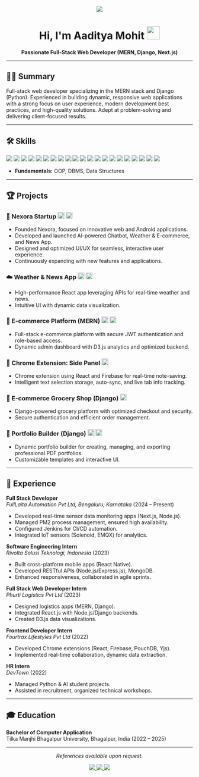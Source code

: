 <p align="center">
  <a href="https://port-folio-eight-lake.vercel.app/" target="_blank">
    <img src="https://img.shields.io/badge/Visit%20My%20Portfolio-24292F?style=for-the-badge&logo=vercel&logoColor=white"/>
  </a>
</p>

<h1 align="center">Hi, I'm Aaditya Mohit <img src="https://media.giphy.com/media/hvRJCLFzcasrR4ia7z/giphy.gif" width="35"></h1>

<p align="center">
  <b>Passionate Full-Stack Web Developer (MERN, Django, Next.js)</b>
</p>

---

## 🧑‍💻 Summary

Full-stack web developer specializing in the MERN stack and Django (Python). Experienced in building dynamic, responsive web applications with a strong focus on user experience, modern development best practices, and high-quality solutions. Adept at problem-solving and delivering client-focused results.

---

## 🛠️ Skills

<p>
  <img src="https://img.shields.io/badge/Python-3776AB?style=flat-square&logo=python&logoColor=white"/>
  <img src="https://img.shields.io/badge/Java-007396?style=flat-square&logo=java&logoColor=white"/>
  <img src="https://img.shields.io/badge/JavaScript-F7DF1E?style=flat-square&logo=javascript&logoColor=black"/>
  <img src="https://img.shields.io/badge/HTML5-E34F26?style=flat-square&logo=html5&logoColor=white"/>
  <img src="https://img.shields.io/badge/CSS3-1572B6?style=flat-square&logo=css3&logoColor=white"/>
  <img src="https://img.shields.io/badge/React-20232A?style=flat-square&logo=react&logoColor=61DAFB"/>
  <img src="https://img.shields.io/badge/React_Native-20232A?style=flat-square&logo=react&logoColor=61DAFB"/>
  <img src="https://img.shields.io/badge/Express.js-404D59?style=flat-square&logo=express&logoColor=white"/>
  <img src="https://img.shields.io/badge/Node.js-339933?style=flat-square&logo=node.js&logoColor=white"/>
  <img src="https://img.shields.io/badge/Django-092E20?style=flat-square&logo=django&logoColor=white"/>
  <img src="https://img.shields.io/badge/Next.js-000000?style=flat-square&logo=next.js&logoColor=white"/>
  <img src="https://img.shields.io/badge/MongoDB-4EA94B?style=flat-square&logo=mongodb&logoColor=white"/>
  <img src="https://img.shields.io/badge/SQL-4479A1?style=flat-square&logo=postgresql&logoColor=white"/>
  <img src="https://img.shields.io/badge/Git-F05032?style=flat-square&logo=git&logoColor=white"/>
  <img src="https://img.shields.io/badge/GitHub-181717?style=flat-square&logo=github&logoColor=white"/>
  <img src="https://img.shields.io/badge/Netlify-00C7B7?style=flat-square&logo=netlify&logoColor=white"/>
  <img src="https://img.shields.io/badge/Unix-4EAA25?style=flat-square&logo=gnubash&logoColor=white"/>
  <img src="https://img.shields.io/badge/Webpack-8DD6F9?style=flat-square&logo=webpack&logoColor=black"/>
  <img src="https://img.shields.io/badge/VS%20Code-007ACC?style=flat-square&logo=visual-studio-code&logoColor=white"/>
  <img src="https://img.shields.io/badge/Firebase-FFCA28?style=flat-square&logo=firebase&logoColor=black"/>
  <img src="https://img.shields.io/badge/Figma-F24E1E?style=flat-square&logo=figma&logoColor=white"/>
</p>

- **Fundamentals:** OOP, DBMS, Data Structures

---

## 🏆 Projects

### 🚀 Nexora Startup [<img src="https://img.shields.io/badge/GitHub-181717?style=flat-square&logo=github&logoColor=white" height="18"/>](#) [<img src="https://img.shields.io/badge/Live-00C7B7?style=flat-square&logo=netlify&logoColor=white" height="18"/>](#)
- Founded Nexora, focused on innovative web and Android applications.
- Developed and launched AI-powered Chatbot, Weather & E-commerce, and News App.
- Designed and optimized UI/UX for seamless, interactive user experience.
- Continuously expanding with new features and applications.

### ☁️ Weather & News App [<img src="https://img.shields.io/badge/GitHub-181717?style=flat-square&logo=github&logoColor=white" height="18"/>](#) [<img src="https://img.shields.io/badge/Live-00C7B7?style=flat-square&logo=netlify&logoColor=white" height="18"/>](#)
- High-performance React app leveraging APIs for real-time weather and news.
- Intuitive UI with dynamic data visualization.

### 🛒 E-commerce Platform (MERN) [<img src="https://img.shields.io/badge/GitHub-181717?style=flat-square&logo=github&logoColor=white" height="18"/>](#) [<img src="https://img.shields.io/badge/Live-00C7B7?style=flat-square&logo=netlify&logoColor=white" height="18"/>](#)
- Full-stack e-commerce platform with secure JWT authentication and role-based access.
- Dynamic admin dashboard with D3.js analytics and optimized backend.

### 🧩 Chrome Extension: Side Panel [<img src="https://img.shields.io/badge/GitHub-181717?style=flat-square&logo=github&logoColor=white" height="18"/>](#)
- Chrome extension using React and Firebase for real-time note-saving.
- Intelligent text selection storage, auto-sync, and live tab info tracking.

### 🥦 E-commerce Grocery Shop (Django) [<img src="https://img.shields.io/badge/GitHub-181717?style=flat-square&logo=github&logoColor=white" height="18"/>](#)
- Django-powered grocery platform with optimized checkout and security.
- Secure authentication and efficient order management.

### 📝 Portfolio Builder (Django) [<img src="https://img.shields.io/badge/GitHub-181717?style=flat-square&logo=github&logoColor=white" height="18"/>](#) [<img src="https://img.shields.io/badge/Live-00C7B7?style=flat-square&logo=netlify&logoColor=white" height="18"/>](#)
- Dynamic portfolio builder for creating, managing, and exporting professional PDF portfolios.
- Customizable templates and interactive UI.

---

## 💼 Experience

**Full Stack Developer**  
*FullLaita Automation Pvt Ltd, Bengaluru, Karnataka* (2024 – Present)  
- Developed real-time sensor data monitoring apps (Next.js, Node.js).
- Managed PM2 process management, ensured high availability.
- Configured Jenkins for CI/CD automation.
- Integrated IoT sensors (Solenoid, EMQX) for analytics.

**Software Engineering Intern**  
*Rivolta Solusi Teknologi, Indonesia* (2023)  
- Built cross-platform mobile apps (React Native).
- Developed RESTful APIs (Node.js/Express.js), MongoDB.
- Enhanced responsiveness, collaborated in agile sprints.

**Full Stack Web Developer Intern**  
*Phurti Logistics Pvt Ltd* (2023)  
- Designed logistics apps (MERN, Django).
- Integrated React.js with Node.js/Django backends.
- Created D3.js data visualizations.

**Frontend Developer Intern**  
*Fourtrax Lifestyles Pvt Ltd* (2022)  
- Developed Chrome extensions (React, Firebase, PouchDB, Yjs).
- Implemented real-time collaboration, dynamic data extraction.

**HR Intern**  
*DevTown* (2022)  
- Managed Python & AI student projects.
- Assisted in recruitment, organized technical workshops.

---

## 🎓 Education

**Bachelor of Computer Application**  
Tilka Manjhi Bhagalpur University, Bhagalpur, India (2022 – 2025)

---

<p align="center">
  <i>References available upon request.</i>
</p>

<p align="center">
  <a href="https://www.linkedin.com/in/YOUR_LINKEDIN_PROFILE" target="_blank">
    <img src="https://img.shields.io/badge/LinkedIn-0A66C2?style=flat-square&logo=linkedin&logoColor=white"/>
  </a>
  <a href="mailto:YOUR_EMAIL@gmail.com">
    <img src="https://img.shields.io/badge/Email-D14836?style=flat-square&logo=gmail&logoColor=white"/>
  </a>
  <a href="https://port-folio-eight-lake.vercel.app/" target="_blank">
    <img src="https://img.shields.io/badge/Portfolio-24292F?style=flat-square&logo=githubpages&logoColor=white"/>
  </a>
</p>
